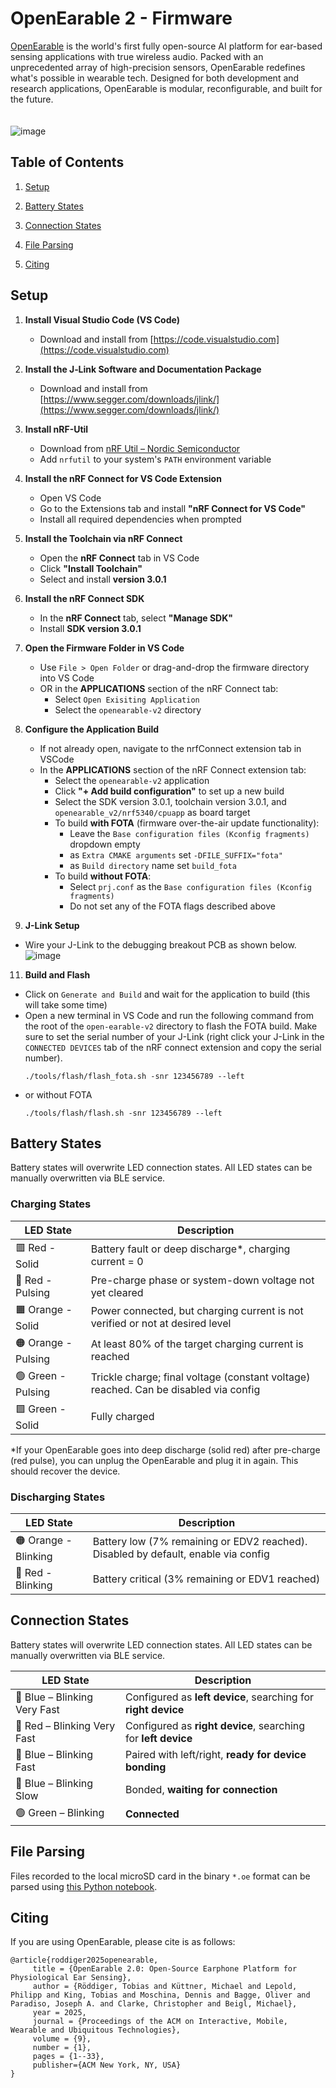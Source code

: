 # OpenEarable 2 - Firmware

[OpenEarable](openearable.com) is the world's first fully open-source AI platform for ear-based sensing applications with true wireless audio. Packed with an unprecedented array of high-precision sensors, OpenEarable redefines what's possible in wearable tech. Designed for both development and research applications, OpenEarable is modular, reconfigurable, and built for the future.
<br/><br/><br/>
![image](https://github.com/user-attachments/assets/8cb55571-c6bc-4f51-b2ae-628f7be3661c)

## Table of Contents

1. [Setup](#setup)

2. [Battery States](#battery-states)

3. [Connection States](#connection-states)  

4. [File Parsing](#file-parsing)
   
5. [Citing](#citing)


## Setup
1. **Install Visual Studio Code (VS Code)**  
   - Download and install from [https://code.visualstudio.com](https://code.visualstudio.com)

2. **Install the J‑Link Software and Documentation Package**
   - Download and install from [https://www.segger.com/downloads/jlink/](https://www.segger.com/downloads/jlink/)
     
3. **Install nRF-Util**  
   - Download from [nRF Util – Nordic Semiconductor](https://www.nordicsemi.com/Products/Development-tools/nRF-Util)  
   - Add `nrfutil` to your system's `PATH` environment variable

4. **Install the nRF Connect for VS Code Extension**  
   - Open VS Code  
   - Go to the Extensions tab and install **"nRF Connect for VS Code"**  
   - Install all required dependencies when prompted

5. **Install the Toolchain via nRF Connect**  
   - Open the **nRF Connect** tab in VS Code  
   - Click **"Install Toolchain"**  
   - Select and install **version 3.0.1**

6. **Install the nRF Connect SDK**  
   - In the **nRF Connect** tab, select **"Manage SDK"**  
   - Install **SDK version 3.0.1**

7. **Open the Firmware Folder in VS Code**  
   - Use `File > Open Folder` or drag-and-drop the firmware directory into VS Code
   - OR in the **APPLICATIONS** section of the nRF Connect tab:
     - Select `Open Exisiting Application`
     - Select the `openearable-v2` directory

8. **Configure the Application Build**
   - If not already open, navigate to the nrfConnect extension tab in VSCode
   - In the **APPLICATIONS** section of the nRF Connect extension tab:  
     - Select the `openearable-v2` application  
     - Click **"+ Add build configuration"** to set up a new build
     - Select the SDK version 3.0.1, toolchain version 3.0.1, and `openearable_v2/nrf5340/cpuapp` as board target
     - To build **with FOTA** (firmware over-the-air update functionality):
       - Leave the `Base configuration files (Kconfig fragments)` dropdown empty
       - as `Extra CMAKE arguments` set `-DFILE_SUFFIX="fota"`
       - as `Build directory` name set `build_fota`
     -  To build **without FOTA**:
        - Select `prj.conf` as the `Base configuration files (Kconfig fragments)`
        - Do not set any of the FOTA flags described above
    
10. **J-Link Setup**
   - Wire your J-Link to the debugging breakout PCB as shown below.
     ![image](https://github.com/user-attachments/assets/2eeec41e-6be1-4a4f-b986-7d9a07b0f8e5)


11. **Build and Flash**
   - Click on `Generate and Build` and wait for the application to build (this will take some time)
   - Open a new terminal in VS Code and run the following command from the root of the `open-earable-v2` directory to flash the FOTA build. Make sure to set the serial number of your J-Link (right click your J-Link in the `CONNECTED DEVICES` tab of the nRF connect extension and copy the serial number).
     ```
     ./tools/flash/flash_fota.sh -snr 123456789 --left
     ```
   - or without FOTA
     ```
     ./tools/flash/flash.sh -snr 123456789 --left
     ```



## Battery States
Battery states will overwrite LED connection states. All LED states can be manually overwritten via BLE service.

### Charging States

| LED State         | Description                                                                 |
|------------------|-----------------------------------------------------------------------------|
| 🟥 Red - Solid      | Battery fault or deep discharge*, charging current = 0                       |
| 🔴 Red - Pulsing    | Pre-charge phase or system-down voltage not yet cleared                     |
| 🟧 Orange - Solid   | Power connected, but charging current is not verified or not at desired level |
| 🟠 Orange - Pulsing | At least 80% of the target charging current is reached                      |
| 🟢 Green - Pulsing  | Trickle charge; final voltage (constant voltage) reached. Can be disabled via config |
| 🟩 Green - Solid    | Fully charged                                                               |

*If your OpenEarable goes into deep discharge (solid red) after pre-charge (red pulse), you can unplug the OpenEarable and plug it in again. This should recover the device.


### Discharging States

| LED State           | Description                                                              |
|--------------------|--------------------------------------------------------------------------|
| 🟠 Orange - Blinking | Battery low (7% remaining or EDV2 reached). Disabled by default, enable via config |
| 🔴 Red - Blinking      | Battery critical (3% remaining or EDV1 reached)                          |


## Connection States
Battery states will overwrite LED connection states. All LED states can be manually overwritten via BLE service.

| LED State                           | Description                                                                 |
|-------------------------------------|-----------------------------------------------------------------------------|
| 🔵 Blue – Blinking Very Fast        | Configured as **left device**, searching for **right device**               |
| 🔴 Red – Blinking Very Fast         | Configured as **right device**, searching for **left device**               |
| 🔵 Blue – Blinking Fast             | Paired with left/right, **ready for device bonding**                        |
| 🔵 Blue – Blinking Slow             | Bonded, **waiting for connection**                                          |
| 🟢 Green – Blinking                 | **Connected**                                                               |


## File Parsing
Files recorded to the local microSD card in the binary `*.oe` format can be parsed using <a href="https://colab.research.google.com/drive/1qwdvjAM5Y5pLbNW5t3r9f0ITpAuxBKeq" target="_blank">this Python notebook</a>.

## Citing
If you are using OpenEarable, please cite is as follows:
```
@article{roddiger2025openearable,
     title = {OpenEarable 2.0: Open-Source Earphone Platform for Physiological Ear Sensing},
     author = {Röddiger, Tobias and Küttner, Michael and Lepold, Philipp and King, Tobias and Moschina, Dennis and Bagge, Oliver and Paradiso, Joseph A. and Clarke, Christopher and Beigl, Michael},
     year = 2025,
     journal = {Proceedings of the ACM on Interactive, Mobile, Wearable and Ubiquitous Technologies},
     volume = {9},
     number = {1},
     pages = {1--33},
     publisher={ACM New York, NY, USA}
}
```






